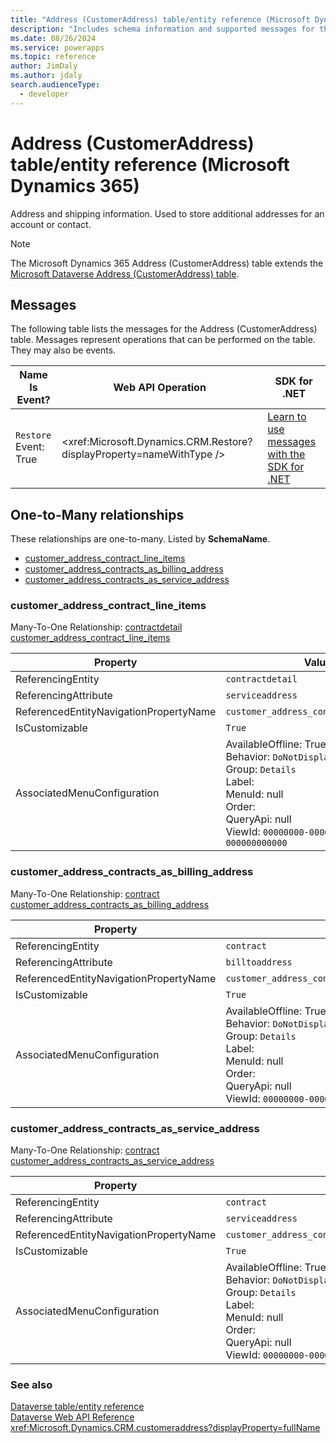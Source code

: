 ```yaml
---
title: "Address (CustomerAddress) table/entity reference (Microsoft Dynamics 365)"
description: "Includes schema information and supported messages for the Address (CustomerAddress) table/entity with Microsoft Dynamics 365."
ms.date: 08/26/2024
ms.service: powerapps
ms.topic: reference
author: JimDaly
ms.author: jdaly
search.audienceType: 
  - developer
---
```


# Address (CustomerAddress) table/entity reference (Microsoft Dynamics 365)

Address and shipping information. Used to store additional addresses for an account or contact.

> [!NOTE]
> The Microsoft Dynamics 365 Address (CustomerAddress) table extends the [Microsoft Dataverse Address (CustomerAddress) table](/power-apps/developer/data-platform/reference/entities/customeraddress).


## Messages

The following table lists the messages for the Address (CustomerAddress) table.
Messages represent operations that can be performed on the table. They may also be events.

| Name <br />Is Event? |Web API Operation |SDK for .NET |
| ---- | ----- |----- |
| `Restore`<br />Event: True |<xref:Microsoft.Dynamics.CRM.Restore?displayProperty=nameWithType /> |[Learn to use messages with the SDK for .NET](/power-apps/developer/data-platform/org-service/use-messages)|



## One-to-Many relationships

These relationships are one-to-many. Listed by **SchemaName**.

- [customer_address_contract_line_items](#BKMK_customer_address_contract_line_items)
- [customer_address_contracts_as_billing_address](#BKMK_customer_address_contracts_as_billing_address)
- [customer_address_contracts_as_service_address](#BKMK_customer_address_contracts_as_service_address)

### <a name="BKMK_customer_address_contract_line_items"></a> customer_address_contract_line_items

Many-To-One Relationship: [contractdetail customer_address_contract_line_items](contractdetail.md#BKMK_customer_address_contract_line_items)

|Property|Value|
|---|---|
|ReferencingEntity|`contractdetail`|
|ReferencingAttribute|`serviceaddress`|
|ReferencedEntityNavigationPropertyName|`customer_address_contract_line_items`|
|IsCustomizable|`True`|
|AssociatedMenuConfiguration|AvailableOffline: True<br />Behavior: `DoNotDisplay`<br />Group: `Details`<br />Label: <br />MenuId: null<br />Order: <br />QueryApi: null<br />ViewId: `00000000-0000-0000-0000-000000000000`|

### <a name="BKMK_customer_address_contracts_as_billing_address"></a> customer_address_contracts_as_billing_address

Many-To-One Relationship: [contract customer_address_contracts_as_billing_address](contract.md#BKMK_customer_address_contracts_as_billing_address)

|Property|Value|
|---|---|
|ReferencingEntity|`contract`|
|ReferencingAttribute|`billtoaddress`|
|ReferencedEntityNavigationPropertyName|`customer_address_contracts_as_billing_address`|
|IsCustomizable|`True`|
|AssociatedMenuConfiguration|AvailableOffline: True<br />Behavior: `DoNotDisplay`<br />Group: `Details`<br />Label: <br />MenuId: null<br />Order: <br />QueryApi: null<br />ViewId: `00000000-0000-0000-0000-000000000000`|

### <a name="BKMK_customer_address_contracts_as_service_address"></a> customer_address_contracts_as_service_address

Many-To-One Relationship: [contract customer_address_contracts_as_service_address](contract.md#BKMK_customer_address_contracts_as_service_address)

|Property|Value|
|---|---|
|ReferencingEntity|`contract`|
|ReferencingAttribute|`serviceaddress`|
|ReferencedEntityNavigationPropertyName|`customer_address_contracts_as_service_address`|
|IsCustomizable|`True`|
|AssociatedMenuConfiguration|AvailableOffline: True<br />Behavior: `DoNotDisplay`<br />Group: `Details`<br />Label: <br />MenuId: null<br />Order: <br />QueryApi: null<br />ViewId: `00000000-0000-0000-0000-000000000000`|



### See also

[Dataverse table/entity reference](../about-entity-reference.md)  
[Dataverse Web API Reference](/power-apps/developer/data-platform/webapi/reference/about)   
<xref:Microsoft.Dynamics.CRM.customeraddress?displayProperty=fullName>
